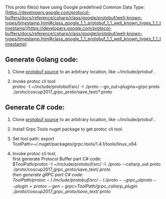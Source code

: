 This proto file(s) have using Google predefined Common Data Type:
[https://developers.google.com/protocol-buffers/docs/reference/csharp/class/google/protobuf/well-known-types/timestamp.html#class_google_1_1_protobuf_1_1_well_known_types_1_1_timestamp](https://developers.google.com/protocol-buffers/docs/reference/csharp/class/google/protobuf/well-known-types/timestamp.html#class_google_1_1_protobuf_1_1_well_known_types_1_1_timestamp)

## Generate Golang code:

1. Clone [protobuf source](https://github.com/google/protobuf) to an arbitrary location, like ~/include/prtobuf .

2. Invoke protoc cli tool:  
protoc -I ~/include/protobuf/src/ -I ./proto --go_out=plugins=grpc:proto ./proto/coscup2017_grpc_proto/save_text/*.proto

## Generate C# code:

1. Clone [protobuf source](https://github.com/google/protobuf) to an arbitrary location, like ~/include/prtobuf .

2. Install Grpc.Tools nuget package to get protoc cli tool.

3. Set tool path: export ToolPath=~/.nuget/packages/grpc.tools/1.4.1/tools/linux_x64

4. Invoke protoc cli tool,  
first generate Protocol Buffer part C# code:  
$ToolPath/protoc -I ~/include/protobuf/src/ -I ./proto --csharp_out proto ./proto/coscup2017_grpc_proto/save_text/*.proto  
then generate gRPC part C# code:  
$ToolPath/protoc -I ~/include/protobuf/src/ -I ./proto --grpc_out proto --plugin=protoc-gen-grpc=$ToolPath/grpc_csharp_plugin ./proto/coscup2017_grpc_proto/save_text/*.proto